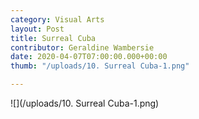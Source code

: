 ```yaml
---
category: Visual Arts
layout: Post
title: Surreal Cuba
contributor: Geraldine Wambersie
date: 2020-04-07T07:00:00.000+00:00
thumb: "/uploads/10. Surreal Cuba-1.png"

---
```

![](/uploads/10. Surreal Cuba-1.png)